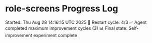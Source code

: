 # role-screens Progress Log
Started: Thu Aug 28 14:16:15 UTC 2025
🔄 Restart cycle: 4/3
✅ Agent completed maximum improvement cycles (3)
📊 Final state: Self-improvement experiment complete
